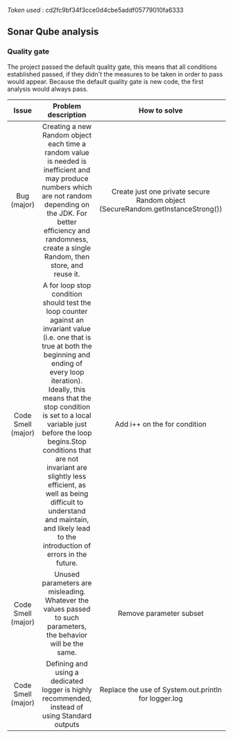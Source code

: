 *Token used* : cd2fc9bf34f3cce0d4cbe5addf05779010fa6333

## Sonar Qube analysis

### Quality gate

The project passed the default quality gate, this means that all conditions established passed, if they didn't the measures to be taken in order to pass would appear. Because the default quality gate is new code, the first analysis would always pass.


| **Issue** |  **Problem description**  | **How to solve** |
|:-----:|:--------:|:------:|
| Bug (major)  | Creating a new Random object each time a random value is needed is inefficient and may produce numbers which are not random depending on the JDK. For better efficiency and randomness, create a single Random, then store, and reuse it.|  Create just one private secure Random object (SecureRandom.getInstanceStrong()) |
| Code Smell (major)  | A for loop stop condition should test the loop counter against an invariant value (i.e. one that is true at both the beginning and ending of every loop iteration). Ideally, this means that the stop condition is set to a local variable just before the loop begins.Stop conditions that are not invariant are slightly less efficient, as well as being difficult to understand and maintain, and likely lead to the introduction of errors in the future.  |  Add i++ on the for condition |
| Code Smell (major)   | Unused parameters are misleading. Whatever the values passed to such parameters, the behavior will be the same.| Remove parameter subset |
| Code Smell  (major)  | Defining and using a dedicated logger is highly recommended, instead of using Standard outputs| Replace the use of System.out.println for logger.log |